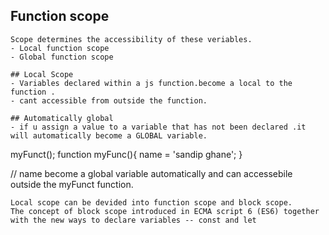 ## Function scope

```
Scope determines the accessibility of these veriables.
- Local function scope
- Global function scope

## Local Scope
- Variables declared within a js function.become a local to the function .
- cant accessible from outside the function.

## Automatically global
- if u assign a value to a variable that has not been declared .it will automatically become a GLOBAL variable.

```
myFunct();
function myFunc(){
    name = 'sandip ghane';
}

// name become a global variable automatically and can accessebile outside the myFunct function.

```
Local scope can be devided into function scope and block scope.
The concept of block scope introduced in ECMA script 6 (ES6) together with the new ways to declare variables -- const and let